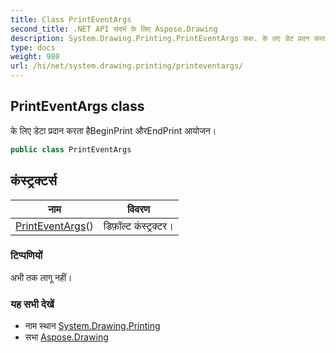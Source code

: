 ```yaml
---
title: Class PrintEventArgs
second_title: .NET API संदर्भ के लिए Aspose.Drawing
description: System.Drawing.Printing.PrintEventArgs कक्ष. के लए डेट प्रदन करत हैBeginPrint औरEndPrint आयजन
type: docs
weight: 980
url: /hi/net/system.drawing.printing/printeventargs/
---
```

## PrintEventArgs class

के लिए डेटा प्रदान करता हैBeginPrint औरEndPrint आयोजन।

```csharp
public class PrintEventArgs
```

## कंस्ट्रक्टर्स

| नाम | विवरण |
| --- | --- |
| [PrintEventArgs](printeventargs/)() | डिफ़ॉल्ट कंस्ट्रक्टर। |

### टिप्पणियों

अभी तक लागू नहीं।

### यह सभी देखें

* नाम स्थान [System.Drawing.Printing](../../system.drawing.printing/)
* सभा [Aspose.Drawing](../../)


